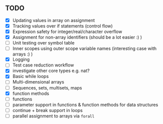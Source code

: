 ## TODO
    
- [x] Updating values in array on assignment
- [x] Tracking values over if statements (control flow)
- [x] Expression safety for integer/real/character overflow
- [x] Assignment for non-array identifiers (should be a lot easier :) )
- [ ] Unit testing over symbol table
- [ ] Inner scopes using outer scope variable names (interesting case with arrays :) )
- [x] Logging
- [ ] Test case reduction workflow
- [x] investigate other core types e.g. nat?
- [x] Basic while loops
- [ ] Multi-dimensional arrays
- [ ] Sequences, sets, multisets, maps
- [x] function methods
- [ ] functions
- [ ] parameter support in functions & function methods for data structures
- [ ] continue + break support in loops
- [ ] parallel assignment to arrays via ```forall```